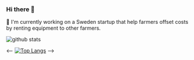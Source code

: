 ### Hi there 👋

🔭 I'm currently working on a Sweden startup that help farmers offset costs by renting equipment to other farmers. 

<!--
**ricardoaguiar/ricardoaguiar** is a ✨ _special_ ✨ repository because its `README.md` (this file) appears on your GitHub profile.

Here are some ideas to get you started:

- ### 🔧 Skills

- ![](https://img.shields.io/badge/<JS>-<JAVASCRIPT>-informational?style=flat&logo=<LOGO_NAME>&logoColor=white&color=2bbc8a)

- 
- 
- 👯 I’m looking to collaborate on ...
- 🤔 I’m looking for help with ...
- 💬 Ask me about ...
- 📫 How to reach me: ...
- 😄 Pronouns: ...
- ⚡ Fun fact: ...
-->

![github stats](https://github-readme-stats.vercel.app/api?username=ricardoaguiar&show_icons=true&theme=radical)

<--
[![Top Langs](https://github-readme-stats.vercel.app/api/top-langs/?username=ricardoaguiar&layout=compact=true&theme=radical)](https://github.com/ricardoaguiar/github-readme-stats)
-->
